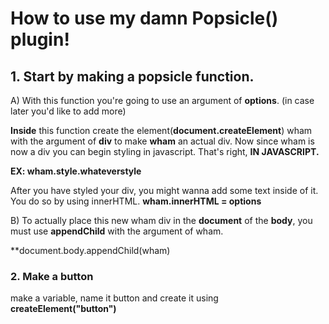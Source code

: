 # How to use my damn Popsicle() plugin!

## 1. Start by making a popsicle function.

A) With this function you're going to use an argument of **options**. (in case later you'd like to add more)

**Inside** this function create the element(**document.createElement**) wham with the argument of **div** to make **wham** an actual div.
Now since wham is now a div you can begin styling in javascript. That's right, **IN JAVASCRIPT.**

**EX: wham.style.whateverstyle**
	
After you have styled your div, you might wanna add some text inside of it. You do so by using innerHTML. 
**wham.innerHTML = options**

B) To actually  place this new wham div in the **document** of the **body**, you must use **appendChild** with the argument of wham. 

**document.body.appendChild(wham)


### 2. Make a button

make a variable, name it button and create it using **createElement("button")**



